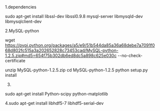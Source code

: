 
1.dependencies

sudo apt-get install libssl-dev libssl0.9.8 mysql-server libmysqld-dev libmysqlclient-dev

2.MySQL-python

wget https://pypi.python.org/packages/a5/e9/51b544da85a36a68debe7a7091f068d802fc515a3a202652828c73453cad/MySQL-python-1.2.5.zip#md5=654f75b302db6ed8dc5a898c625e030c --no-check-certificate

unzip MySQL-python-1.2.5.zip
cd MySQL-python-1.2.5
python setup.py install

3.
sudo apt-get install Python-scipy python-matplotlib

4.sudo apt-get install libhdf5-7 libhdf5-serial-dev